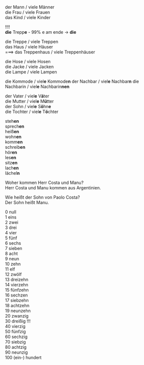 der Mann / viele Männer  
die Frau / viele Frauen  
das Kind / viele Kinder  


!!!!  
**die** Trepp**e** - 99% e am ende -> **die**  

die Treppe / viele Treppen  
das Haus / viele Häuser  
===> das Treppenhaus / viele Treppenhäuser  

die Hose / viele Hosen  
die Jacke / viele Jacken  
die Lampe / viele Lampen  

die Kommode / viel**e** Kommode**n**
der Nachbar / viel**e** Nachbar**n**
die Nachbarin / viel**e** Nachbarin**nen**

der Vater / viel**e** V**ä**ter  
die Mutter / viel**e** M**ü**tter  
der Sohn / viel**e** S**ö**hn**e**  
die Tochter / viel**e** T**ö**chter  

>  
steh**en**  
sprech**en**  
heiß**en**  
wohn**en**  
komm**en**  
schreib**en**  
hör**en**  
les**en**  
sitz**en**  
lach**en**  
lächel**n**  


Woher kommen Herr Costa und Manu?  
Herr Costa und Manu kommen aus Argentinien.  

Wie heißt der Sohn von Paolo Costa?  
Der Sohn heißt Manu.  

0 null  
1 eins  
2 zwei  
3 drei  
4 vier  
5 fünf  
6 sechs  
7 sieben  
8 acht  
9 neun  
10 zehn  
11 elf  
12 zwölf  
13 dreizehn  
14 vierzehn  
15 fünfzehn  
16 sechzen  
17 siebzehn  
18 achtzehn  
19 neunzehn  
20 zwanzig  
30 dreißig !!!  
40 vierzig  
50 fünfzig  
60 sechzig  
70 siebzig  
80 achtzig  
90 neunzig  
100 (ein-) hundert  
